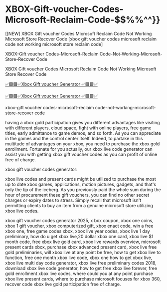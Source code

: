 # XBOX-Gift-voucher-Codes-Microsoft-Reclaim-Code-$$%%^^}}

[[NEW] XBOX Gift voucher Codes Microsoft Reclaim Code Not Working Microsoft Store Recover Code [xbox gift voucher codes microsoft reclaim code not working microsoft store reclaim code]

XBOX-Gift voucher Codes-Microsoft-Reclaim Code-Not-Working-Microsoft-Store-Recover Code

XBOX Gift voucher Codes Microsoft Reclaim Code Not Working Microsoft Store Recover Code

[✅🟩🟩✅Xbox Gift voucher Generator ✅🟩🟩✅](https://topoffersgetnow.com/adblu0545844/)

[✅🟩🟩✅Xbox Gift voucher Generator ✅🟩🟩✅](https://topoffersgetnow.com/adblu0545844/)

xbox-gift voucher codes-microsoft-reclaim code-not-working-microsoft-store-recover code

having a xbox gold participation gives you different advantages like visiting with different players, cloud space, fight with online players, free game titles, early admittance to game demos, and so forth. As you can appreciate in the games and the control center itself. Indeed, to partake in this multitude of advantages on your xbox, you need to purchase the xbox gold enrollment. Fortunate for you actually, our xbox live code generator can assist you with getting xbox gift voucher codes as you can profit of online free of charge.

xbox gift voucher codes generator:

xbox live codes and present cards might be utilized to purchase the most up to date xbox games, applications, motion pictures, gadgets, and that's only the tip of the iceberg. As you previously paid the whole sum during the hour of procurement these gift vouchers, you can find no other secret charges or expiry dates to stress. Simply recall that microsoft isn't permitting clients to buy an item from a genuine microsoft store utilizing xbox live codes.

xbox gift voucher codes generator 2025, x box coupon, xbox one coins, xbox 1 gift voucher, xbox computerized gift, xbox enact code, win a free xbox one, free game codes xbox, xbox live year codes, xbox live 1 day preliminary, how do u get xbox live,20 dollar xbox one card, xbox live $1 month code, free xbox live gold card, xbox live rewards overview, microsoft present cards xbox, purchase xbox advanced present card, xbox live free gold preliminaries, will xbox live at any point be free, how to get xbox live to function, free one month xbox live code, xbox one how to get xbox live, xbox live multi day code generator, xbox live free preliminary codes 2018, download xbox live code generator, how to get free xbox live forever, free gold enrollment xbox live codes, where could you at any point purchase xbox live present cards, where to purchase microsoft focuses for xbox 360, recover code xbox live gold participation free of charge.
